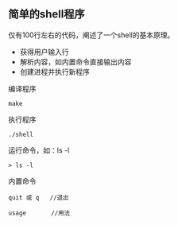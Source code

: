 ## 简单的shell程序


仅有100行左右的代码，阐述了一个shell的基本原理。


- 获得用户输入行
- 解析内容，如内置命令直接输出内容
- 创建进程并执行新程序



编译程序

```
make
```

执行程序

```
./shell
```

运行命令，如：ls -l

```
> ls -l
```

内置命令

```
quit 或 q   //退出

usage       //用法
```



